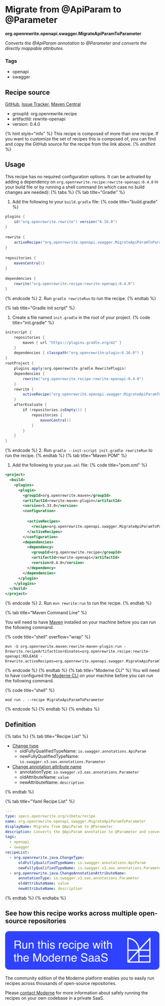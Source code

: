 # Migrate from @ApiParam to @Parameter

**org.openrewrite.openapi.swagger.MigrateApiParamToParameter**

_Converts the @ApiParam annotation to @Parameter and converts the directly mappable attributes._

### Tags

* openapi
* swagger

## Recipe source

[GitHub](https://github.com/openrewrite/rewrite-openapi/blob/main/src/main/resources/META-INF/rewrite/swagger-2.yml), [Issue Tracker](https://github.com/openrewrite/rewrite-openapi/issues), [Maven Central](https://central.sonatype.com/artifact/org.openrewrite.recipe/rewrite-openapi/0.4.0/jar)

* groupId: org.openrewrite.recipe
* artifactId: rewrite-openapi
* version: 0.4.0

{% hint style="info" %}
This recipe is composed of more than one recipe. If you want to customize the set of recipes this is composed of, you can find and copy the GitHub source for the recipe from the link above.
{% endhint %}

## Usage

This recipe has no required configuration options. It can be activated by adding a dependency on `org.openrewrite.recipe:rewrite-openapi:0.4.0` in your build file or by running a shell command (in which case no build changes are needed): 
{% tabs %}
{% tab title="Gradle" %}
1. Add the following to your `build.gradle` file:
{% code title="build.gradle" %}
```groovy
plugins {
    id("org.openrewrite.rewrite") version("6.16.0")
}

rewrite {
    activeRecipe("org.openrewrite.openapi.swagger.MigrateApiParamToParameter")
}

repositories {
    mavenCentral()
}

dependencies {
    rewrite("org.openrewrite.recipe:rewrite-openapi:0.4.0")
}
```
{% endcode %}
2. Run `gradle rewriteRun` to run the recipe.
{% endtab %}

{% tab title="Gradle init script" %}
1. Create a file named `init.gradle` in the root of your project.
{% code title="init.gradle" %}
```groovy
initscript {
    repositories {
        maven { url "https://plugins.gradle.org/m2" }
    }
    dependencies { classpath("org.openrewrite:plugin:6.16.0") }
}
rootProject {
    plugins.apply(org.openrewrite.gradle.RewritePlugin)
    dependencies {
        rewrite("org.openrewrite.recipe:rewrite-openapi:0.4.0")
    }
    rewrite {
        activeRecipe("org.openrewrite.openapi.swagger.MigrateApiParamToParameter")
    }
    afterEvaluate {
        if (repositories.isEmpty()) {
            repositories {
                mavenCentral()
            }
        }
    }
}
```
{% endcode %}
2. Run `gradle --init-script init.gradle rewriteRun` to run the recipe.
{% endtab %}
{% tab title="Maven POM" %}
1. Add the following to your `pom.xml` file:
{% code title="pom.xml" %}
```xml
<project>
  <build>
    <plugins>
      <plugin>
        <groupId>org.openrewrite.maven</groupId>
        <artifactId>rewrite-maven-plugin</artifactId>
        <version>5.33.0</version>
        <configuration>
          
          <activeRecipes>
            <recipe>org.openrewrite.openapi.swagger.MigrateApiParamToParameter</recipe>
          </activeRecipes>
        </configuration>
        <dependencies>
          <dependency>
            <groupId>org.openrewrite.recipe</groupId>
            <artifactId>rewrite-openapi</artifactId>
            <version>0.4.0</version>
          </dependency>
        </dependencies>
      </plugin>
    </plugins>
  </build>
</project>
```
{% endcode %}
2. Run `mvn rewrite:run` to run the recipe.
{% endtab %}

{% tab title="Maven Command Line" %}

You will need to have [Maven](https://maven.apache.org/download.cgi) installed on your machine before you can run the following command.

{% code title="shell" overflow="wrap" %}
```shell
mvn -U org.openrewrite.maven:rewrite-maven-plugin:run -Drewrite.recipeArtifactCoordinates=org.openrewrite.recipe:rewrite-openapi:RELEASE -Drewrite.activeRecipes=org.openrewrite.openapi.swagger.MigrateApiParamToParameter 
```
{% endcode %}
{% endtab %}
{% tab title="Moderne CLI" %}
You will need to have configured the [Moderne CLI](https://docs.moderne.io/moderne-cli/cli-intro) on your machine before you can run the following command.

{% code title="shell" %}
```shell
mod run . --recipe MigrateApiParamToParameter
```
{% endcode %}
{% endtab %}
{% endtabs %}

## Definition

{% tabs %}
{% tab title="Recipe List" %}
* [Change type](../../java/changetype.md)
  * oldFullyQualifiedTypeName: `io.swagger.annotations.ApiParam`
  * newFullyQualifiedTypeName: `io.swagger.v3.oas.annotations.Parameter`
* [Change annotation attribute name](../../java/changeannotationattributename.md)
  * annotationType: `io.swagger.v3.oas.annotations.Parameter`
  * oldAttributeName: `value`
  * newAttributeName: `description`

{% endtab %}

{% tab title="Yaml Recipe List" %}
```yaml
---
type: specs.openrewrite.org/v1beta/recipe
name: org.openrewrite.openapi.swagger.MigrateApiParamToParameter
displayName: Migrate from @ApiParam to @Parameter
description: Converts the @ApiParam annotation to @Parameter and converts the directly mappable attributes.
tags:
  - openapi
  - swagger
recipeList:
  - org.openrewrite.java.ChangeType:
      oldFullyQualifiedTypeName: io.swagger.annotations.ApiParam
      newFullyQualifiedTypeName: io.swagger.v3.oas.annotations.Parameter
  - org.openrewrite.java.ChangeAnnotationAttributeName:
      annotationType: io.swagger.v3.oas.annotations.Parameter
      oldAttributeName: value
      newAttributeName: description

```
{% endtab %}
{% endtabs %}

## See how this recipe works across multiple open-source repositories

[![Moderne Link Image](/.gitbook/assets/ModerneRecipeButton.png)](https://app.moderne.io/recipes/org.openrewrite.openapi.swagger.MigrateApiParamToParameter)

The community edition of the Moderne platform enables you to easily run recipes across thousands of open-source repositories.

Please [contact Moderne](https://moderne.io/product) for more information about safely running the recipes on your own codebase in a private SaaS.
